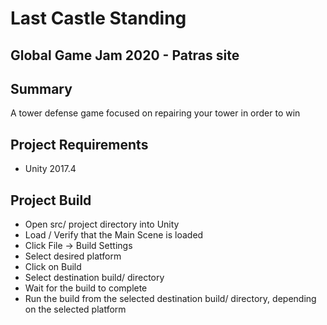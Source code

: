 # Last Castle Standing
## Global Game Jam 2020 - Patras site

## Summary
A tower defense game focused on repairing your tower in order to win

## Project Requirements
- Unity 2017.4

## Project Build
- Open src/ project directory into Unity
- Load / Verify that the Main Scene is loaded
- Click File -> Build Settings
- Select desired platform
- Click on Build
- Select destination build/ directory
- Wait for the build to complete
- Run the build from the selected destination build/ directory, depending on the selected platform
